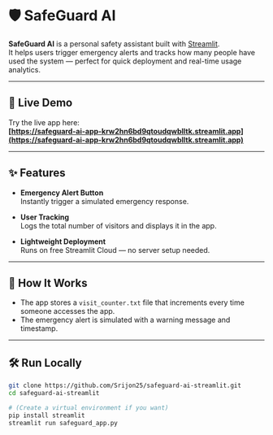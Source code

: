 # 🛡️ SafeGuard AI

**SafeGuard AI** is a personal safety assistant built with [Streamlit](https://streamlit.io/).  
It helps users trigger emergency alerts and tracks how many people have used the system — perfect for quick deployment and real-time usage analytics.

---

## 🔗 Live Demo

Try the live app here:  
**[https://safeguard-ai-app-krw2hn6bd9qtoudqwblltk.streamlit.app](https://safeguard-ai-app-krw2hn6bd9qtoudqwblltk.streamlit.app)**

---

## ✨ Features

- **Emergency Alert Button**  
  Instantly trigger a simulated emergency response.

- **User Tracking**  
  Logs the total number of visitors and displays it in the app.

- **Lightweight Deployment**  
  Runs on free Streamlit Cloud — no server setup needed.

---

## 🧠 How It Works

- The app stores a `visit_counter.txt` file that increments every time someone accesses the app.
- The emergency alert is simulated with a warning message and timestamp.

---

## 🛠️ Run Locally

```bash
git clone https://github.com/Srijon25/safeguard-ai-streamlit.git
cd safeguard-ai-streamlit

# (Create a virtual environment if you want)
pip install streamlit
streamlit run safeguard_app.py
